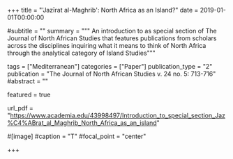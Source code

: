 +++
title = "'Jazīrat al-Maghrib': North Africa as an Island?"
date = 2019-01-01T00:00:00

#subtitle = ""
summary = """
An introduction to as special section of The Journal of North African Studies that features publications from scholars across the disciplines inquiring what it means to think of North Africa through the analytical category of Island Studies"""

tags = ["Mediterranean"]
categories = ["Paper"]
publication_type = "2"
publication = "The Journal of North African Studies v. 24 no. 5: 713-716"
#abstract = ""

featured = true

url_pdf = "https://www.academia.edu/43998497/Introduction_to_special_section_Jaz%C4%ABrat_al_Maghrib_North_Africa_as_an_island"

#[image]
#caption = "T"
#focal_point = "center"

+++



